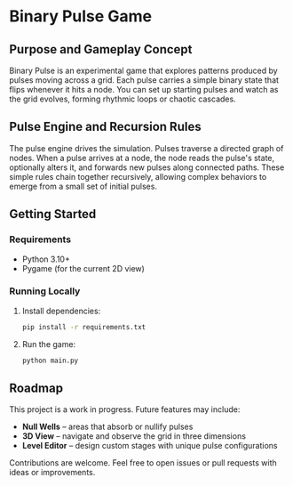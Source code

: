 # Binary Pulse Game

## Purpose and Gameplay Concept

Binary Pulse is an experimental game that explores patterns produced by pulses moving across a grid. Each pulse carries a simple binary state that flips whenever it hits a node. You can set up starting pulses and watch as the grid evolves, forming rhythmic loops or chaotic cascades.

## Pulse Engine and Recursion Rules

The pulse engine drives the simulation. Pulses traverse a directed graph of nodes. When a pulse arrives at a node, the node reads the pulse's state, optionally alters it, and forwards new pulses along connected paths. These simple rules chain together recursively, allowing complex behaviors to emerge from a small set of initial pulses.

## Getting Started

### Requirements

- Python 3.10+
- Pygame (for the current 2D view)

### Running Locally

1. Install dependencies:
   ```bash
   pip install -r requirements.txt
   ```
2. Run the game:
   ```bash
   python main.py
   ```

## Roadmap

This project is a work in progress. Future features may include:

- **Null Wells** – areas that absorb or nullify pulses
- **3D View** – navigate and observe the grid in three dimensions
- **Level Editor** – design custom stages with unique pulse configurations

Contributions are welcome. Feel free to open issues or pull requests with ideas or improvements.
